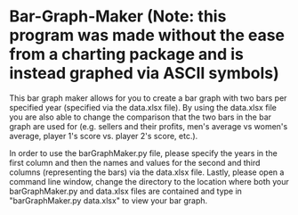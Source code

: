 # Bar-Graph-Maker (Note: this program was made without the ease from a charting package and is instead graphed via ASCII symbols)

  This bar graph maker allows for you to create a bar graph with two bars per specified year (specified via the data.xlsx file). By using the data.xlsx file you are also able to change the comparison that the two bars in the bar graph are used for (e.g. sellers and their profits, men's average vs women's average, player 1's score vs. player 2's score, etc.).

  In order to use the barGraphMaker.py file, please specify the years in the first column and then the names and values for the second and third columns (representing the bars) via the data.xlsx file. Lastly, please open a command line window, change the directory to the location where both your barGraphMaker.py and data.xlsx files are contained and type in "barGraphMaker.py data.xlsx" to view your bar graph.
